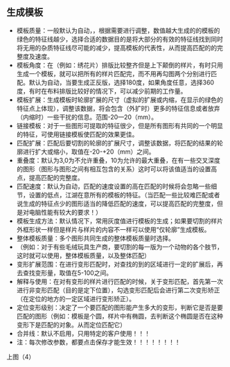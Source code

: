 ## 生成模板





* 模板质量：一般默认为自动，，根据需要进行调整，数值越大生成的的模板的绿色的特征线越少，选择合适的数据目的是将大部分的有效的特征线找到同时将无用的杂质特征线尽可能的减少，提高模板的代表性，从而提高匹配的的完整度及速度。
* 模板角度：在（例如：绣花片）排版比较整齐但是上下颠倒的样片，有时只用生成一个模板，就可以把所有的样片匹配完，而不用再勾图两个分别进行匹配。默认为自动，当要生成正反版，选择180度，如果角度任意，选择360度，有时在布料排版比较好的情况下，可以减少前期的工作量。
* 模板扩展：生成模板时轮廓扩展的尺寸（虚拟的扩展或内缩，在显示的绿色的特征点上体现），调整该数据，将会包含（外扩时）更多的特征信息或者放弃（内缩时）一些干扰的信息。范围-20—20（mm）。
* 链接模板：对于一些图形可提取的特征很少，但是所有图形有共同的一个明显的特征，可使用链接模板使匹配的效果更佳。
* 匹配扩展：匹配后要切割的轮廓的扩展尺寸，调整该数据，将匹配的结果的轮廓进行扩大或缩小，取值在-20-+20（mm）之间。
* 重叠度：默认为3,0为不允许重叠，10为允许的最大重叠，在有一些交叉深度的图形（图形与图形之间有相互包含的关系）这时可以将该值适当的设置高点，提高匹配的完整度。
* 匹配速度：默认为自动，匹配的速度设置的高在匹配的时候将会忽略一些细节，设置的低点，江湖在意所有的模板的特征。（当匹配一些比较难匹配或者说生成的特征点少的图形适当的降低匹配的速度，可以提高匹配的完整度，但是对电脑性能有较大的要求！）
* 模板生成方法：默认情况下，常用灰度值进行模板的生成；如果要切割的样片外框形状一样但是样片与样片的内容不一样可以使用“仅轮廓”生成模板。
* 整体模板质量：多个图形共同生成的整体模板质量时选择。
* （例如：对于有些毛绒玩具生产商，要切割的每一版为一个动物的各个肢节，这时就可以使用，整体模板质量，以及整体匹配）
* 变形扩展范围：在进行变形匹配时，对查找的到的区域进行一定的扩展后，再去查找变形量，取值在5-100之间。
* 解释与使用：在对有变形的样片进行匹配的时候，关于变形匹配，首先第一次进行非变形匹配（目的是定下位置），勾选变形匹配后会进行第二次变形矫正（在定位的地方的一定区域进行变形矫正）。
* 定位变形级别：决定了一个要匹配的图形能产生多大的变形，判断它是否是要匹配的图形（例如：模板是个圆，样片中有椭圆，去判断这个椭圆是否在这种变形下是匹配的对象。从而定位匹配它）
* 合并线：默认不启用，只用特定的客户使用！！！
* 注：每次修改参数，都要点击保存才能生效！！！！！！！！

上图（4）



